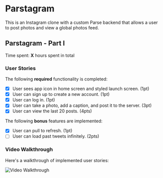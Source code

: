 # Parstagram

This is an Instagram clone with a custom Parse backend that allows a user to post photos and view a global photos feed.

## Parstagram - Part I

Time spent: **X** hours spent in total

### User Stories

The following **required** functionality is completed:

- [x] User sees app icon in home screen and styled launch screen. (1pt)
- [x] User can sign up to create a new account. (1pt)
- [x] User can log in. (1pt)
- [x] User can take a photo, add a caption, and post it to the server. (3pt)
- [x] User can view the last 20 posts. (4pts)

The following **bonus** features are implemented:

- [x] User can pull to refresh. (1pt)
- [ ] User can load past tweets infinitely. (2pts)

### Video Walkthrough

Here's a walkthrough of implemented user stories:

<img src='http://g.recordit.co/LSeDIYZd9G.gif' title='Video Walkthrough' width='' alt='Video Walkthrough' />
